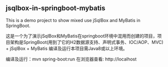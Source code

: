 ## jsqlbox-in-springboot-mybatis
This is a demo project to show mixed use jSqlBox and MyBatis in SpringBoot.

这是一个为了演示jSqlBox和MyBatis在springboot环境中混用而创建的项目，项目架构是SpringBoot(用到了它的H2数据源支持、声明式事务、IOC/AOP、MVC) + jSqlBox + MyBatis
编译及运行本项目需Java8或以上环境。

编译及运行：mvn spring-boot:run
在浏览器查看: http://localhost 